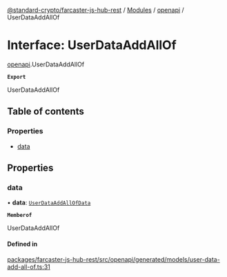 [@standard-crypto/farcaster-js-hub-rest](../README.md) / [Modules](../modules.md) / [openapi](../modules/openapi.md) / UserDataAddAllOf

# Interface: UserDataAddAllOf

[openapi](../modules/openapi.md).UserDataAddAllOf

**`Export`**

UserDataAddAllOf

## Table of contents

### Properties

- [data](openapi.UserDataAddAllOf.md#data)

## Properties

### data

• **data**: [`UserDataAddAllOfData`](../modules/openapi.md#userdataaddallofdata)

**`Memberof`**

UserDataAddAllOf

#### Defined in

[packages/farcaster-js-hub-rest/src/openapi/generated/models/user-data-add-all-of.ts:31](https://github.com/standard-crypto/farcaster-js/blob/main/packages/farcaster-js-hub-rest/src/openapi/generated/models/user-data-add-all-of.ts#L31)
